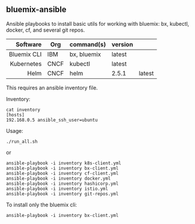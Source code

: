 bluemix-ansible
--------------


Ansible playbooks to install basic utils for working with bluemix: bx, kubectl, docker, cf, and several git repos.

| Software | Org | command(s)  | version  |   |
|--:|---|---|---|---|
| Bluemix CLI  | IBM  | bx, bluemix  | latest  |   |
| Kubernetes  | CNCF  | kubectl  | latest  |   |
| Helm  | CNCF  | helm  | 2.5.1  | latest  |


This requires an ansible inventory file.

Inventory:

```shell
cat inventory
[hosts]
192.168.0.5 ansible_ssh_user=ubuntu
```


Usage:

```shell
./run_all.sh
```

or

```shell
ansible-playbook -i inventory k8s-client.yml
ansible-playbook -i inventory bx-client.yml
ansible-playbook -i inventory cf-client.yml
ansible-playbook -i inventory docker.yml
ansible-playbook -i inventory hashicorp.yml
ansible-playbook -i inventory istio.yml
ansible-playbook -i inventory git-repos.yml
```


To install only the bluemix cli:


```shell
ansible-playbook -i inventory bx-client.yml
```

